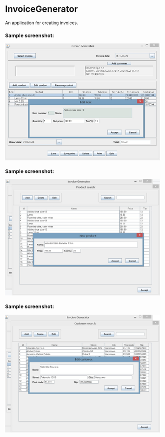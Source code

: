 # InvoiceGenerator
An application  for creating invoices.

### Sample screenshot:
![InvoiceGenerator](InvoiceGenerator/invoice_sample1.jpg)
### Sample screenshot:
![InvoiceGenerator](InvoiceGenerator/invoice_sample2.jpg)
### Sample screenshot:
![InvoiceGenerator](InvoiceGenerator/invoice_sample3.jpg)

